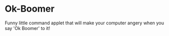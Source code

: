 # Ok-Boomer
Funny little command applet that will make your computer angery when you say 'Ok Boomer' to it!

